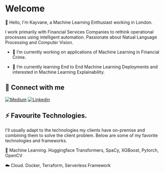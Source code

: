 # Welcome

👋 Hello, I'm Kayvane, a Machine Learning Enthusiast working in London. 

I work primarily with Financial Services Companies to rethink operational processes using intelligent automation. Passionate about Natual Language Processing and Computer Vision. 

- 🔭 I’m currently working on applications of Machine Learning in Financial Crime. 

- 🌱 I’m currently learning End to End Machine Learning Deployments and interested in Machine Learning Explainability. 

## 🔗 Connect with me

[![Medium](https://img.shields.io/badge/Medium-12100E?style=for-the-badge&logo=medium&logoColor=white)](https://medium.com/@kayvane.shakerifar)
[![Linkedin](https://img.shields.io/badge/LinkedIn-0077B5?style=for-the-badge&logo=linkedin&logoColor=white)](linkedin.com/in/kayvane)

## ⚡ Favourite Technologies.

I'll usually adapt to the technologies my clients have on-premise and combining them to solve the client problem. Below are some of my favorite technologies and frameworks. 

🤖 Machine Learning. 
Huggingface Transformers, SpaCy, XGBoost, Pytorch, OpenCV

☁️ Cloud. 
Docker, Terraform, Serverless Framework


